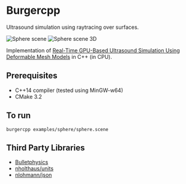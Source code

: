 # Burgercpp

Ultrasound simulation using raytracing over surfaces.

![Sphere scene](http://i.imgur.com/OhOPUp3.png)
![Sphere scene 3D](http://i.imgur.com/b8Acetb.png)

Implementation of [Real-Time GPU-Based Ultrasound Simulation Using Deformable Mesh Models](http://sci-hub.cc/10.1109/tmi.2012.2234474) in C++ (in CPU).

## Prerequisites
- C++14 compiler (tested using MinGW-w64)
- CMake 3.2

## To run
    burgercpp examples/sphere/sphere.scene

## Third Party Libraries
- [Bulletphysics](https://github.com/bulletphysics/bullet3)
- [nholthaus/units](https://github.com/nholthaus/units)
- [nlohmann/json](https://github.com/nlohmann/json)
